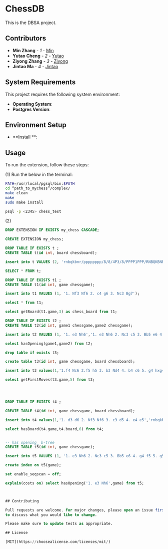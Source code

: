 # ChessDB
This is the DBSA project.


## Contributors

- **Min Zhang** - *1* - [Min](https://github.com/PhDnemo)
- **Yutao Cheng** - *2* - [Yutao](https://github.com/A-hungry-wolf)
- **Ziyong Zhang** - *3* - [Ziyong](https://github.com/Ziyong-Zhang)
- **Jintao Ma** - *4* - [Jintao](https://github.com/woshimajintao)

## System Requirements

This project requires the following system environment:
- **Operating System**: 
- **Postgres Version**: 

## Environment Setup

- **Install **: 



## Usage
To run the extension, follow these steps:

(1) Run the below in the terminal:

```bash
PATH=/usr/local/pgsql/bin:$PATH
cd “path_to_mychess”/complex/
make clean
make
sudo make install

psql -p <2345> chess_test

```
(2) 
``` sql
DROP EXTENSION IF EXISTS my_chess CASCADE;

CREATE EXTENSION my_chess;

DROP TABLE IF EXISTS t ;
CREATE TABLE t(id int, board chessboard);

insert into t VALUES (2, 'rnbqkbnr/pppppppp/8/8/4P3/8/PPPP1PPP/RNBQKBNR b KQkq e3 0 1');

SELECT * FROM t;

DROP TABLE IF EXISTS t1 ;
CREATE TABLE t1(id int, game chessgame);

insert into t1 VALUES (1, '1. Nf3 Nf6 2. c4 g6 3. Nc3 Bg7');

select * from t1;

select getBoard(t1.game,3) as chess_board from t1;

DROP TABLE IF EXISTS t2 ;
CREATE TABLE t2(id int, game1 chessgame,game2 chessgame);

insert into t2 VALUES (1, '1. e3 Nh6','1. e3 Nh6 2. Nc3 c5 3. Bb5 e6 4. g4 f5 5. g5 Qxg5');

select hasOpening(game1,game2) from t2;    

drop table if exists t3;

create table t3(id int, game chessgame, board chessboard);

insert into t3 values(1,'1.f4 Nc6 2.f5 h5 3. b3 Nd4 4. b4 c6 5. g4 hxg4 6. d3 Nxf5 7. Nc3 g3 8. hxg3 Nxg3','r1bqkbnr/pp1pppp1/2p5/8/1P6/2NP2n1/P1P1P3/R1BQKBNR w KQkq - 0 9');

select getFirstMoves(t3.game,5) from t3;




DROP TABLE IF EXISTS t4 ;

CREATE TABLE t4(id int, game chessgame, board chessboard);  

insert into t4 values(1,'1. d3 d6 2. Nf3 Nf6 3. c3 d5 4. e4 e5','rnbqkb1r/ppp1pppp/3p1n2/8/8/3P1N2/PPP1PPPP/RNBQKB1R w KQkq - 2 3');

select hasBoard(t4.game,t4.board,6) from t4;


-- has opening_ b-tree
CREATE TABLE t5(id int, game chessgame);

insert into t5 VALUES (1, '1. e3 Nh6 2. Nc3 c5 3. Bb5 e6 4. g4 f5 5. g5 Qxg5');

create index on t5(game);

set enable_seqscan = off;

explain(costs on) select hasOpening('1. e3 Nh6',game) from t5;



## Contributing

Pull requests are welcome. For major changes, please open an issue first
to discuss what you would like to change.

Please make sure to update tests as appropriate.

## License

[MIT](https://choosealicense.com/licenses/mit/)
